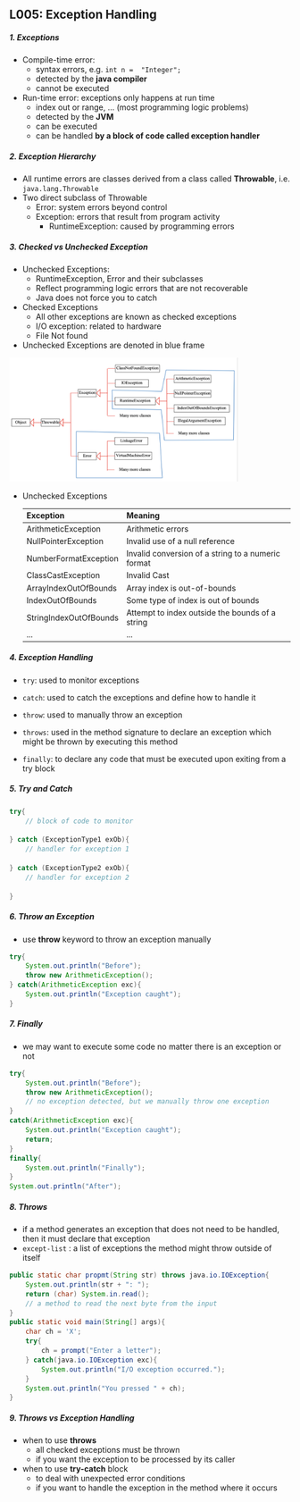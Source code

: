 ## L005: Exception Handling

##### 1. Exceptions

-   Compile-time error:
    -   syntax errors, e.g. `int n =  "Integer";`
    -   detected by the **java compiler**
    -   cannot be executed
-   Run-time error: exceptions only happens at run time
    -   index out or range, ... (most programming logic problems)
    -   detected by the **JVM**
    -   can be executed
    -   can be handled **by a block of code called exception handler**



##### 2. Exception Hierarchy

-   All runtime errors are classes derived from a class called **Throwable**, i.e. `java.lang.Throwable`
-   Two direct subclass of Throwable
    -   Error: system errors beyond control
    -   Exception: errors that result from program activity
        -   RuntimeException: caused by programming errors



##### 3. Checked vs Unchecked Exception

-   Unchecked Exceptions:
    -   RuntimeException, Error and their subclasses
    -   Reflect programming logic errors that are not recoverable
    -   Java does not force you to catch
-   Checked Exceptions
    -   All other exceptions are known as checked exceptions
    -   I/O exception: related to hardware
    -   File Not found
-   Unchecked Exceptions are denoted in blue frame

<img src="assets/Screenshot 2023-03-30 at 17.22.59.png" alt="Screenshot 2023-03-30 at 17.22.59" style="zoom:40%;" />



-   Unchecked Exceptions

    | Exception              | Meaning                                            |
    | ---------------------- | -------------------------------------------------- |
    | ArithmeticException    | Arithmetic errors                                  |
    | NullPointerException   | Invalid use of a null reference                    |
    | NumberFormatException  | Invalid conversion of a string to a numeric format |
    | ClassCastException     | Invalid Cast                                       |
    | ArrayIndexOutOfBounds  | Array index is out-of-bounds                       |
    | IndexOutOfBounds       | Some type of index is out of bounds                |
    | StringIndexOutOfBounds | Attempt to index outside the bounds of a string    |
    | ...                    | ...                                                |



##### 4. Exception Handling

-   `try`: used to monitor exceptions
-   `catch`: used to catch the exceptions and define how to handle it
-   `throw`: used to manually throw an exception
-   `throws`: used in the method signature to declare an exception which might be thrown by executing this method

-   `finally`: to declare any code that must be executed upon exiting from a try block



##### 5. Try and Catch

```java
try{
    // block of code to monitor
    
} catch (ExceptionType1 exOb){
    // handler for exception 1
    
} catch (ExceptionType2 exOb){
    // handler for exception 2
    
}
```



##### 6. Throw an Exception

-   use **throw** keyword to throw an exception manually

```java
try{
	System.out.println("Before");
    throw new ArithmeticException();
} catch(ArithmeticException exc){
    System.out.println("Exception caught");
}
```



##### 7. Finally

-   we may want to execute some code no matter there is an exception or not

```java
try{
    System.out.println("Before");
    throw new ArithmeticException(); 
    // no exception detected, but we manually throw one exception	
}
catch(ArithmeticException exc){
    System.out.println("Exception caught");
    return;
}
finally{
  	System.out.println("Finally");
}
System.out.println("After");
```



##### 8. Throws

-   if a method generates an exception that does not need to be handled, then it must declare that exception
-   `except-list` : a list of exceptions the method might throw outside of itself

```java
public static char propmt(String str) throws java.io.IOException{
    System.out.println(str + ": ");
    return (char) System.in.read();
    // a method to read the next byte from the input
}
public static void main(String[] args){
    char ch = 'X';
    try{
        ch = prompt("Enter a letter");
    } catch(java.io.IOException exc){
        System.out.println("I/O exception occurred.");
    }
    System.out.println("You pressed " + ch);
}
```



##### 9. Throws vs Exception Handling

-   when to use **throws**
    -   all checked exceptions must be thrown
    -   if you want the exception to be processed by its caller
-   when to use **try-catch** block
    -   to deal with unexpected error conditions
    -   if you want to handle the exception in the method where it occurs























